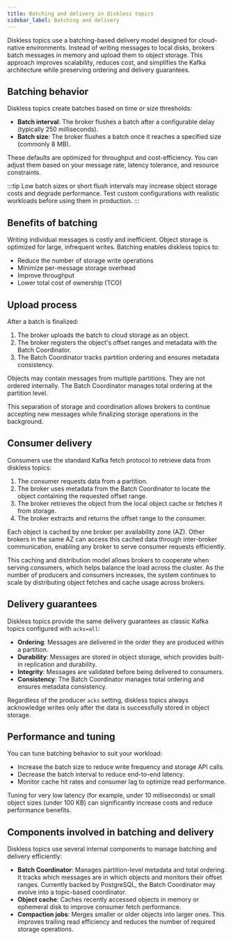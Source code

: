 ```yaml
---
title: Batching and delivery in diskless topics
sidebar_label: Batching and delivery
---
```


Diskless topics use a batching-based delivery model designed for cloud-native environments.
Instead of writing messages to local disks, brokers batch messages in memory and upload
them to object storage. This approach improves scalability, reduces cost, and simplifies
the Kafka architecture while preserving ordering and delivery guarantees.

## Batching behavior

Diskless topics create batches based on time or size thresholds:

- **Batch interval**: The broker flushes a batch after a configurable delay
  (typically 250 milliseconds).
- **Batch size**: The broker flushes a batch once it reaches a specified size
  (commonly 8 MB).

These defaults are optimized for throughput and cost-efficiency. You can adjust them
based on your message rate, latency tolerance, and resource constraints.

:::tip
Low batch sizes or short flush intervals may increase object storage costs and degrade
performance. Test custom configurations with realistic workloads before using them in
production.
:::

## Benefits of batching

Writing individual messages is costly and inefficient. Object storage is optimized for
large, infrequent writes. Batching enables diskless topics to:

- Reduce the number of storage write operations
- Minimize per-message storage overhead
- Improve throughput
- Lower total cost of ownership (TCO)

## Upload process

After a batch is finalized:

1. The broker uploads the batch to cloud storage as an object.
1. The broker registers the object's offset ranges and metadata with the Batch
   Coordinator.
1. The Batch Coordinator tracks partition ordering and ensures metadata consistency.

Objects may contain messages from multiple partitions. They are not ordered internally.
The Batch Coordinator manages total ordering at the partition level.

This separation of storage and coordination allows brokers to continue accepting new
messages while finalizing storage operations in the background.

## Consumer delivery

Consumers use the standard Kafka fetch protocol to retrieve data from diskless topics:

1. The consumer requests data from a partition.
1. The broker uses metadata from the Batch Coordinator to locate the object containing the
   requested offset range.
1. The broker retrieves the object from the local object cache or fetches it from storage.
1. The broker extracts and returns the offset range to the consumer.

Each object is cached by one broker per availability zone (AZ). Other brokers in the
same AZ can access this cached data through inter-broker communication, enabling any
broker to serve consumer requests efficiently.

This caching and distribution model allows brokers to cooperate when serving consumers,
which helps balance the load across the cluster. As the number of producers and
consumers increases, the system continues to scale by distributing object fetches and
cache usage across brokers.

## Delivery guarantees

Diskless topics provide the same delivery guarantees as classic Kafka topics configured
with `acks=all`:

- **Ordering**: Messages are delivered in the order they are produced within a partition.
- **Durability**: Messages are stored in object storage, which provides built-in
  replication and durability.
- **Integrity**: Messages are validated before being delivered to consumers.
- **Consistency**: The Batch Coordinator manages total ordering and ensures metadata
  consistency.

Regardless of the producer `acks` setting, diskless topics always
acknowledge writes only after the data is successfully stored in object storage.

## Performance and tuning

You can tune batching behavior to suit your workload:

- Increase the batch size to reduce write frequency and storage API calls.
- Decrease the batch interval to reduce end-to-end latency.
- Monitor cache hit rates and consumer lag to optimize read performance.

Tuning for very low latency (for example, under 10 milliseconds) or small object sizes
(under 100 KB) can significantly increase costs and reduce performance benefits.

## Components involved in batching and delivery

Diskless topics use several internal components to manage batching and delivery
efficiently:

- **Batch Coordinator**: Manages partition-level metadata and total ordering.
    It tracks which messages are in which objects and monitors their offset ranges.
    Currently backed by PostgreSQL, the Batch Coordinator may evolve into a
    topic-based coordinator.
- **Object cache**: Caches recently accessed objects in memory or ephemeral disk to
  improve consumer fetch performance.
- **Compaction jobs**: Merges smaller or older objects into larger ones. This improves
  trailing read efficiency and reduces the number of required storage operations.
